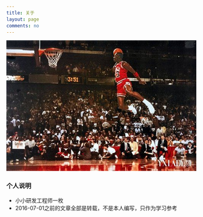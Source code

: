 ```yaml
---
title: 关于
layout: page
comments: no
---
```

![come on](about.jpg)

### 个人说明

* 小小研发工程师一枚
* 2016-07-01之前的文章全部是转载，不是本人编写，只作为学习参考



